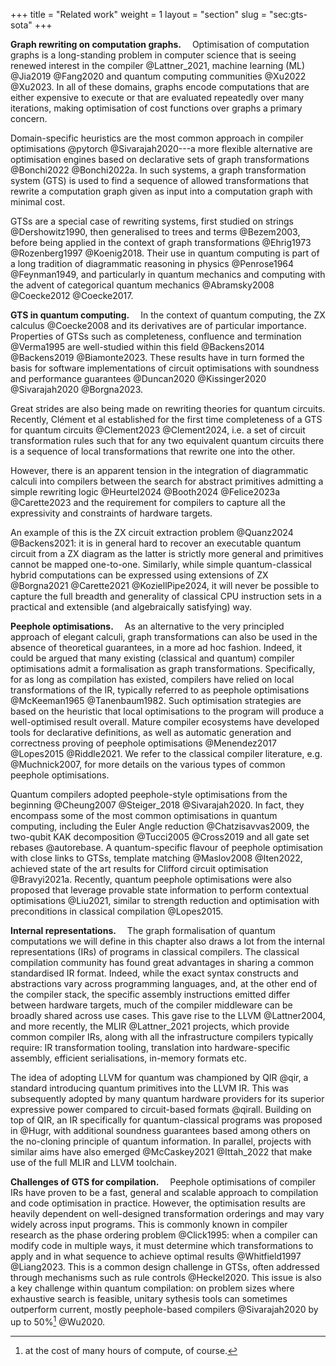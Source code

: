 +++
title = "Related work"
weight = 1
layout = "section"
slug = "sec:gts-sota"
+++

**Graph rewriting on computation graphs.**&emsp;
Optimisation of computation graphs is a long-standing problem in computer science
that is seeing renewed interest in the compiler @Lattner_2021,
machine learning (ML) @Jia2019 @Fang2020
and quantum computing communities @Xu2022 @Xu2023.
In all of these domains, graphs encode computations that are either expensive to execute or that are
evaluated repeatedly over many iterations,
making optimisation of cost functions over graphs a primary concern.

Domain-specific heuristics are the most common approach in compiler
optimisations @pytorch @Sivarajah2020&#x200B;---a more
flexible alternative are optimisation engines based on declarative sets of
graph transformations @Bonchi2022 @Bonchi2022a.
In such systems,
a graph transformation system (GTS) is used to find a sequence of allowed transformations that rewrite
a computation graph given as input
into a computation graph with minimal cost.

GTSs are a special case of rewriting systems, first studied on
strings @Dershowitz1990, then
generalised to trees and terms @Bezem2003, before being applied
in the context of graph transformations @Ehrig1973 @Rozenberg1997 @Koenig2018.
Their use in quantum computing is part of a long tradition of diagrammatic
reasoning in physics @Penrose1964 @Feynman1949, and particularly in
quantum mechanics and computing with the advent of categorical quantum
mechanics @Abramsky2008 @Coecke2012 @Coecke2017.

**GTS in quantum computing.**&emsp;
In the context of quantum computing, the ZX calculus @Coecke2008 and its
derivatives are of particular importance.
Properties of GTSs such as completeness, confluence and termination @Verma1995
are well-studied within this field @Backens2014 @Backens2019 @Biamonte2023.
These results have in turn formed the basis for software implementations of
circuit optimisations with soundness and performance
guarantees @Duncan2020 @Kissinger2020 @Sivarajah2020 @Borgna2023.

Great strides are also being made on rewriting theories for quantum circuits.
Recently, Clément et al established for the first time completeness of a GTS
for quantum circuits @Clement2023 @Clement2024,
i.e. a set of circuit transformation rules such that for any two
equivalent quantum circuits
there is a sequence of local transformations that rewrite one into the other.

However, there is an apparent tension in the integration of
diagrammatic calculi into compilers
between the search for abstract primitives admitting a simple rewriting
logic @Heurtel2024 @Booth2024 @Felice2023a @Carette2023
and the requirement for compilers to capture all the expressivity and constraints of
hardware targets.

An example of this is the ZX circuit extraction problem @Quanz2024 @Backens2021&#x200B;:
it is in general hard to recover an executable quantum circuit from a ZX
diagram as the latter is strictly more general and primitives cannot be mapped
one-to-one.
Similarly, while simple quantum-classical hybrid computations can be expressed
using extensions of ZX @Borgna2021 @Carette2021 @KoziellPipe2024, it will
never be possible to capture the full breadth and generality of classical CPU
instruction sets in a practical and extensible (and algebraically satisfying) way.

**Peephole optimisations.**&emsp;
As an alternative to the very principled approach of elegant calculi, graph transformations
can also be used in the absence of theoretical guarantees, in a more ad hoc fashion.
Indeed, it could be argued that many existing (classical and quantum) compiler
optimisations admit a formalisation as graph transformations.
Specifically, for as long as compilation has existed, compilers
have relied on local transformations of the IR, typically referred to
as peephole optimisations @McKeeman1965 @Tanenbaum1982.
Such optimisation strategies are based on the heuristic that local
optimisations to the program will produce a well-optimised result overall.
Mature compiler ecosystems have developed tools for declarative definitions,
as well as automatic generation and correctness proving of peephole
optimisations @Menendez2017 @Lopes2015 @Riddle2021.
We refer to the classical compiler literature, e.g. @Muchnick2007, for more details
on the various types of common peephole optimisations.

Quantum compilers adopted peephole-style optimisations from the
beginning @Cheung2007 @Steiger_2018 @Sivarajah2020.
In fact, they encompass some of the most common optimisations in quantum
computing, including the Euler Angle reduction @Chatzisavvas2009,
the two-qubit KAK decomposition @Tucci2005 @Cross2019
and all gate set rebases @autorebase.
A quantum-specific flavour of peephole optimisation with close links to GTSs,
template matching @Maslov2008 @Iten2022, achieved
state of the art results for Clifford circuit optimisation @Bravyi2021a.
Recently, quantum peephole optimisations were also proposed that leverage
provable state information to perform contextual optimisations @Liu2021,
similar to strength reduction and optimisation with preconditions in classical
compilation @Lopes2015.


**Internal representations.**&emsp;
The graph formalisation of quantum computations we will define
in this chapter also draws a lot from the
internal representations (IRs) of programs in classical compilers.
The classical compilation community has found great advantages in
sharing a common standardised IR format. Indeed, while the exact
syntax constructs and abstractions vary across programming languages,
and, at the other end of the compiler stack, the specific assembly
instructions emitted differ between hardware targets, much of the
compiler middleware can be broadly shared across use cases.
This gave rise to the LLVM @Lattner2004, and more recently,
the MLIR @Lattner_2021 projects, which provide common compiler IRs,
along with all the infrastructure compilers typically require:
IR transformation tooling, translation into hardware-specific
assembly, efficient serialisations, in-memory formats etc.

The idea of adopting LLVM for quantum was championed by QIR @qir, a standard
introducing quantum primitives into the LLVM IR.
This was subsequently adopted by many quantum hardware providers for its
superior expressive power compared to circuit-based formats @qirall.
Building on top of QIR, an IR specifically for quantum-classical programs was
proposed in @Hugr, with additional soundness guarantees based among others
on the no-cloning principle of quantum information.
In parallel, projects with similar aims have also emerged @McCaskey2021 @Ittah_2022
that make use of the full MLIR and LLVM toolchain.

**Challenges of GTS for compilation.**&emsp;
Peephole optimisations of compiler IRs have proven to be a fast, general and scalable
approach to compilation and code optimisation in practice.
However, the optimisation results
are heavily dependent on well-designed transformation orderings and may vary
widely across input programs.
This is commonly known in compiler research as the phase ordering
problem @Click1995&#x200B;:
when a compiler can modify code in multiple ways, it must determine
which transformations to apply and in what sequence to achieve
optimal results @Whitfield1997 @Liang2023.
This is a common design challenge in GTSs, often addressed through
mechanisms such as rule controls @Heckel2020.
This issue is also a key challenge within quantum compilation:
on problem sizes where exhaustive search is feasible,
unitary sythesis tools can sometimes outperform current, mostly peephole-based
compilers @Sivarajah2020
by up to 50%[^cost] @Wu2020.
[^cost]: at the cost of many hours of compute, of course.
